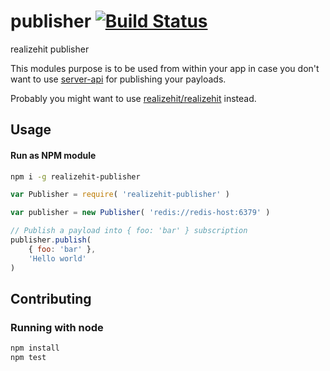 # publisher [![Build Status](https://travis-ci.org/realizehit/publisher.svg?branch=master)](https://travis-ci.org/realizehit/publisher)
realizehit publisher

This modules purpose is to be used from within your app in case you don't want
to use [server-api](https://github.com/realizehit/server-api) for publishing your payloads.

Probably you might want to use [realizehit/realizehit](https://github.com/realizehit/realizehit) instead.

## Usage

#### Run as NPM module

```bash
npm i -g realizehit-publisher
```

```javascript
var Publisher = require( 'realizehit-publisher' )

var publisher = new Publisher( 'redis://redis-host:6379' )

// Publish a payload into { foo: 'bar' } subscription
publisher.publish(
    { foo: 'bar' },
    'Hello world'
)
```

## Contributing

### Running with node

```bash
npm install
npm test
```
